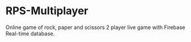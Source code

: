 # RPS-Multiplayer
Online game of rock, paper and scissors 2 player live game with Firebase Real-time database.
